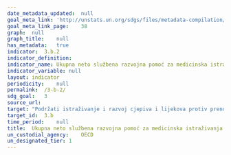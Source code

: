 ```yaml
---	
date_metadata_updated:	null
goal_meta_link:	'http://unstats.un.org/sdgs/files/metadata-compilation/Metadata-Goal-3.pdf'
goal_meta_link_page:	38
graph:	null
graph_title:	null
has_metadata:	true
indicator:	3.b.2
indicator_definition:	
indicator_name:	Ukupna neto službena razvojna pomoć za medicinska istraživanja i osnovne zdravstvene sektore
indicator_variable:	null
layout:	indicator
periodicity:	null
permalink:	/3-b-2/
sdg_goal:	3
source_url:	
target:	"Podržati istraživanje i razvoj cjepiva i lijekova protiv prenosivih i neprenosivih bolesti koje primarno pogađaju zemlje u razvoju, osigurati pristup cijenom pristupačnim osnovnim lijekovima i cjepivima, u skladu s Deklaracijom iz Dohe o Sporazumu o trgovinskim aspektima prava intelektualnog vlasništva (TRIPS) i javnom zdravlju, kojom se potvrđuje pravo zemalja u razvoju na potpuno korištenje odredbi Sporazuma o trgovinskim aspektima prava intelektualnog vlasništva s obzirom na fleksibilnosti u smislu zaštite javnog zdravlja, a posebno, osiguranje pristupa lijekovima za sve"
target_id:	3.b
time_period:	null
title:	Ukupna neto službena razvojna pomoć za medicinska istraživanja i osnovne zdravstvene sektore
un_custodial_agency:	OECD
un_designated_tier:	1
---	
```

